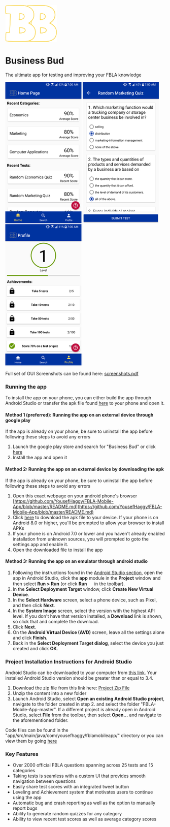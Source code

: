 ![Logo image](ReadMeImages/logo.png)
# Business Bud
The ultimate app for testing and improving your FBLA knowledge

<img src="ReadMeImages/home_page.png" width="240" height="445"/> <img src="ReadMeImages/test_page.png" width="240" height="445"/> <img src="ReadMeImages/profile_page.png" width="240" height="445"/>

Full set of GUI Screenshots can be found here: [screenshots.pdf](screenshots.pdf)


### Running the app
To install the app on your phone, you can either build the app through Android Studio or transfer the apk file found  [here](https://github.com/YousefHaggy/FBLA-Mobile-App/raw/master/apk/BusinessBud.apk) to your phone and open it.
#### Method 1 (preferred): Running the app on an external device through google play
If the app is already on your phone, be sure to uninstall the app before following these steps to avoid any errors
1. Launch the google play store and search for "Business Bud" or click [here](https://play.google.com/store/apps/details?id=com.yousefhaggy.fblamobileapp)
2. Install the app and open it
#### Method 2: Running the app on an external device by downloading the apk
If the app is already on your phone, be sure to uninstall the app before following these steps to avoid any errors
1. Open this exact webpage on your android phone's browser [https://github.com/YousefHaggy/FBLA-Mobile-App/blob/master/README.md](https://github.com/YousefHaggy/FBLA-Mobile-App/blob/master/README.md)
2. Click [here](https://github.com/YousefHaggy/FBLA-Mobile-App/raw/master/apk/BusinessBud.apk) to download the apk file to your device. If your phone is on Android 8.0 or higher, you'll be prompted to allow your browser to install APKs
3. If your phone is on Android 7.0 or lower and you haven't already enabled installation from unknown sources, you will prompted to goto the settings app and enable it. 
4. Open the downloaded file to install the app
#### Method 3: Running the app on an emulator through android studio
1. Following the instructions found in the [Android Studio section](#project-installation-instructions-for-android-studio), open the app in Android Studio, click the **app** module in the **Project** window and then select **Run > Run** (or click **Run** <img src="https://developer.android.com/studio/images/buttons/toolbar-run.png" alt="" width="15px" height="15px"> in the toolbar).
2. In the **Select Deployment Target** window, click **Create New Virtual Device**.
3. In the **Select Hardware** screen, select a phone device, such as Pixel, and then click **Next**.
4. In the **System Image** screen, select the version with the highest API level. If you don't have that version installed, a **Download** link is shown, so click that and complete the download.
5. Click **Next**.
6. On the **Android Virtual Device (AVD)** screen, leave all the settings alone and click **Finish**.
7. Back in the **Select Deployment Target dialog**, select the device you just created and click **OK**.

### Project Installation Instructions for Android Studio
Android Studio can be downloaded to your computer from [this link](https://developer.android.com/studio/?gclid=Cj0KCQjwg73kBRDVARIsAF-kEH_QSh761Oi_tirruUVzvCp4fIgIfwK-IYDOKm7aFY2psSiQfkwW3voaAuuCEALw_wcB). Your installed Android Studio version should be greater than or equal to 3.4. 
1. Download the zip file  from this link here: [Project Zip File](https://github.com/YousefHaggy/FBLA-Mobile-App/archive/master.zip)
2. Unzip the content into a new folder
3. Launch Android Studio, select **Open an existing Android Studio project**, navigate to the folder created in step 2. and select the folder "FBLA-Mobile-App-master". If a different project is already open in Android Studio, select **File** from the toolbar, then select **Open...** and navigate to the aforementioned folder.

Code files can be found in the "app/src/main/java/com/yousefhaggy/fblamobileapp/" directory or you can view them by going [here](app/src/main/java/com/yousefhaggy/fblamobileapp/)




### Key Features
 - Over 2000 official FBLA questions spanning across 25 tests and 15 categories
 - Taking tests is seamless with a custom UI that provides smooth navigation between questions
 - Easily share test scores with an integrated tweet button
 - Leveling and Achievement system that motivates users to continue using the app
 - Automatic bug and crash reporting as well as the option to manually report bugs
 - Ability to generate random quizzes for any category
 - Ability to view recent test scores as well as average category scores 

